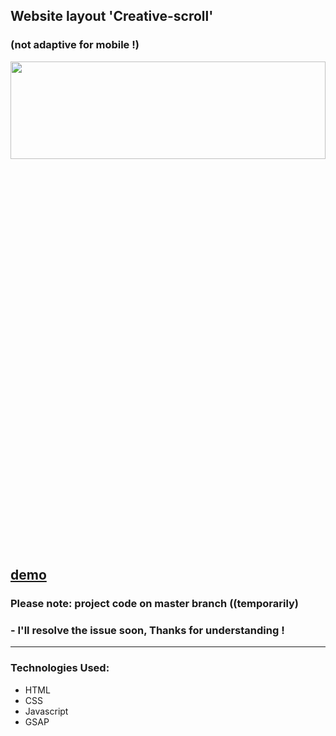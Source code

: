 
## Website layout 'Creative-scroll' 
### (not adaptive for mobile !)

 <div align="center"><img src="https://github.com/juliaDooby/Creative-scroll/blob/master/parallaxScrollShot.JPG" width="100%" height="20%"></img></div>
 
[demo](https://juliadooby.github.io/Creative-scroll/)   
---

 ### Please note: project code on master branch ((temporarily) 
### - I'll resolve the issue soon, Thanks for understanding !
---

### Technologies Used:

* HTML
* CSS
* Javascript 
* GSAP
